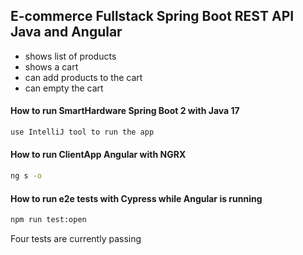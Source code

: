 ## E-commerce Fullstack Spring Boot REST API Java and Angular
- shows list of products
- shows a cart
- can add products to the cart
- can empty the cart

#### How to run SmartHardware Spring Boot 2 with Java 17
```bash
use IntelliJ tool to run the app
```
#### How to run ClientApp Angular with NGRX
```bash
ng s -o
```

#### How to run e2e tests with Cypress while Angular is running
```bash
npm run test:open
```
Four tests are currently passing